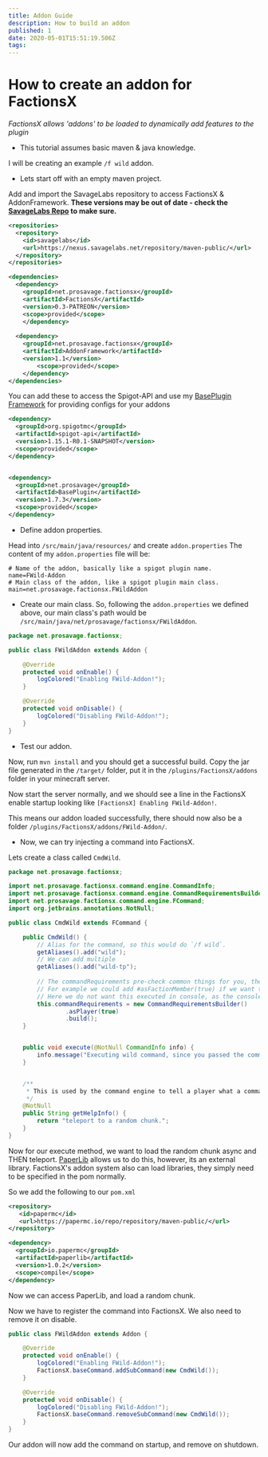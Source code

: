 ```yaml
---
title: Addon Guide
description: How to build an addon
published: 1
date: 2020-05-01T15:51:19.506Z
tags: 
---
```


# How to create an addon for FactionsX
*FactionsX allows 'addons' to be loaded to dynamically add features to the plugin*

* This tutorial assumes basic maven & java knowledge.

I will be creating an example `/f wild` addon.

* Lets start off with an empty maven project.

Add and import the SavageLabs repository to access FactionsX & AddonFramework.
**These versions may be out of date - check the [SavageLabs Repo](https://nexus.savagelabs.net/#browse/browse:maven-releases:net%2Fprosavage%2Ffactionsx) to make sure.**
```xml
<repositories>
  <repository>
    <id>savagelabs</id>
    <url>https://nexus.savagelabs.net/repository/maven-public/</url>
  </repository>
</repositories>

<dependencies>
  <dependency>
    <groupId>net.prosavage.factionsx</groupId>
    <artifactId>FactionsX</artifactId>
    <version>0.3-PATREON</version>
    <scope>provided</scope>
	</dependency>
  
  <dependency>
    <groupId>net.prosavage.factionsx</groupId>
    <artifactId>AddonFramework</artifactId>
    <version>1.1</version>
		<scope>provided</scope>
	</dependency>
</dependencies>
```

You can add these to access the Spigot-API and use my [BasePlugin Framework](https://github.com/SavageLabs/SavageFramework) for providing configs for your addons
```xml
<dependency>
  <groupId>org.spigotmc</groupId>
  <artifactId>spigot-api</artifactId>
  <version>1.15.1-R0.1-SNAPSHOT</version>
  <scope>provided</scope>
</dependency>


<dependency>
  <groupId>net.prosavage</groupId>
  <artifactId>BasePlugin</artifactId>
  <version>1.7.3</version>
  <scope>provided</scope>
</dependency>
```

* Define addon properties.

Head into `/src/main/java/resources/` and create `addon.properties`
The content of my `addon.properties` file will be:
```properties
# Name of the addon, basically like a spigot plugin name.
name=FWild-Addon
# Main class of the addon, like a spigot plugin main class.
main=net.prosavage.factionsx.FWildAddon
```

* Create our main class.
So, following the `addon.properties` we defined above, our main class's path would be `/src/main/java/net/prosavage/factionsx/FWildAddon`.
```java
package net.prosavage.factionsx;

public class FWildAddon extends Addon {

    @Override
    protected void onEnable() {
        logColored("Enabling FWild-Addon!");
    }

    @Override
    protected void onDisable() {
        logColored("Disabling FWild-Addon!");
    }
}
```

* Test our addon.

Now, run `mvn install` and you should get a successful build. 
Copy the jar file generated in the `/target/` folder, put it in the `/plugins/FactionsX/addons` folder in your minecraft server.

Now start the server normally, and we should see a line in the FactionsX enable startup looking like `[FactionsX] Enabling FWild-Addon!`.

This means our addon loaded successfully, there should now also be a folder `/plugins/FactionsX/addons/FWild-Addon/`.

* Now, we can try injecting a command into FactionsX.

Lets create a class called `CmdWild`.
```java
package net.prosavage.factionsx;

import net.prosavage.factionsx.command.engine.CommandInfo;
import net.prosavage.factionsx.command.engine.CommandRequirementsBuilder;
import net.prosavage.factionsx.command.engine.FCommand;
import org.jetbrains.annotations.NotNull;

public class CmdWild extends FCommand {

    public CmdWild() {
        // Alias for the command, so this would do `/f wild`.
        getAliases().add("wild");
        // We can add multiple
        getAliases().add("wild-tp");
        
        // The commandRequirements pre-check common things for you, the official way.
        // For example we could add #asFactionMember(true) if we want to make sure they're a faction member.
        // Here we do not want this executed in console, as the console cannot be teleported.
        this.commandRequirements = new CommandRequirementsBuilder()
                .asPlayer(true)
                .build();
    }


    public void execute(@NotNull CommandInfo info) {
        info.message("Executing wild command, since you passed the command requirement check.");
    }


    /**
     * This is used by the command engine to tell a player what a command does in the help menu
     */
    @NotNull
    public String getHelpInfo() {
        return "teleport to a random chunk.";
    }
}
```

Now for our execute method, we want to load the random chunk async and THEN teleport.
[PaperLib](https://github.com/PaperMC/PaperLib) allows us to do this, however, its an external library. FactionsX's addon system also can load libraries, they simply need to be specified in the pom normally.

So we add the following to our `pom.xml`
```xml
<repository>
   <id>papermc</id>
   <url>https://papermc.io/repo/repository/maven-public/</url>
</repository>

<dependency>
  <groupId>io.papermc</groupId>
  <artifactId>paperlib</artifactId>
  <version>1.0.2</version>
  <scope>compile</scope>
</dependency>
```

Now we can access PaperLib, and load a random chunk.


Now we have to register the command into FactionsX.
We also need to remove it on disable.
```java
public class FWildAddon extends Addon {

    @Override
    protected void onEnable() {
        logColored("Enabling FWild-Addon!");
        FactionsX.baseCommand.addSubCommand(new CmdWild());
    }

    @Override
    protected void onDisable() {
        logColored("Disabling FWild-Addon!");
        FactionsX.baseCommand.removeSubCommand(new CmdWild());
    }
}
```
Our addon will now add the command on startup, and remove on shutdown.


